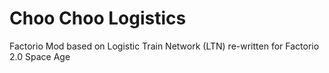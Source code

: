 # Choo Choo Logistics
Factorio Mod based on Logistic Train Network (LTN) re-written for Factorio 2.0 Space Age
